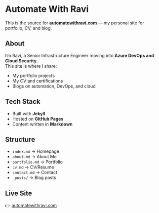 # Automate With Ravi

This is the source for **[automatewithravi.com](https://automatewithravi.com)** — my personal site for portfolio, CV, and blog.

## About
I’m Ravi, a Senior Infrastructure Engineer moving into **Azure DevOps and Cloud Security**.  
This site is where I share:
- My portfolio projects
- My CV and certifications
- Blogs on automation, DevOps, and cloud

## Tech Stack
- Built with **Jekyll**
- Hosted on **GitHub Pages**
- Content written in **Markdown**

## Structure
- `index.md` → Homepage  
- `about.md` → About Me  
- `portfolio.md` → Portfolio  
- `cv.md` → CV/Resume  
- `contact.md` → Contact  
- `_posts/` → Blog posts  

## Live Site
👉 [automatewithravi.com](https://automatewithravi.com)

